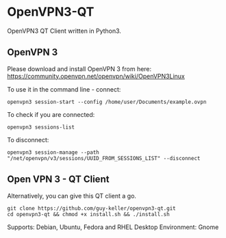 OpenVPN3-QT 
============
OpenVPN3 QT Client written in Python3.

## OpenVPN 3
Please download and install OpenVPN 3 from here:  
https://community.openvpn.net/openvpn/wiki/OpenVPN3Linux

To use it in the command line - connect:
```shell
openvpn3 session-start --config /home/user/Documents/example.ovpn
```

To check if you are connected:
```shell
openvpn3 sessions-list
```

To disconnect:
```shell
openvpn3 session-manage --path "/net/openvpn/v3/sessions/UUID_FROM_SESSIONS_LIST" --disconnect
```
## Open VPN 3 - QT Client

Alternatively, you can give this QT client a go.

```shell
git clone https://github.com/guy-keller/openvpn3-qt.git
cd openvpn3-qt && chmod +x install.sh && ./install.sh
```

Supports: Debian, Ubuntu, Fedora and RHEL
Desktop Environment: Gnome
